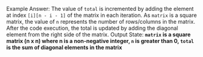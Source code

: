 Example Answer:
The value of `total` is incremented by adding the element at index `[i][n - i - 1]` of the matrix in each iteration. As `matrix` is a square matrix, the value of `n` represents the number of rows/columns in the matrix. After the code execution, the total is updated by adding the diagonal element from the right side of the matrix. 
Output State: **`matrix` is a square matrix (n x n) where n is a non-negative integer, `n` is greater than 0, `total` is the sum of diagonal elements in the matrix**